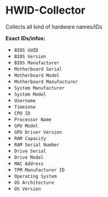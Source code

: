 # HWID-Collector
Collects all kind of hardware names/IDs


__**Exact IDs/infos:**__
- `BIOS UUID`
- `BIOS Version`
- `BIOS Manufacturer`
- `Motherboard Serial`
- `Motherboard Model`
- `Motherboard Manufacturer`
- `System Manufacturer`
- `System Model`
- `Username`
- `Timezone`
- `CPU ID`
- `Processor Name`
- `GPU Model`
- `GPU Driver Version`
- `RAM Capacity`
- `RAM Serial Number`
- `Drive Serial`
- `Drive Model`
- `MAC Address`
- `TPM Manufacturer ID`
- `Operating System`
- `OS Architecture`
- `OS Version`
